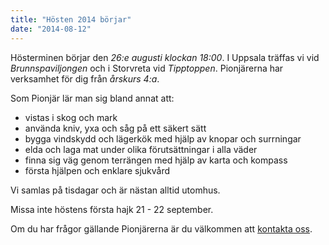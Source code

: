 ```yaml
---
title: "Hösten 2014 börjar"
date: "2014-08-12"
---
```

Hösterminen börjar den _26:e augusti klockan 18:00_. I Uppsala träffas vi vid _Brunnspaviljongen_ och i Storvreta vid _Tipptoppen_.
Pionjärerna har verksamhet för dig från _årskurs 4:a_.

Som Pionjär lär man sig bland annat att:

- vistas i skog och mark
- använda kniv, yxa och såg på ett säkert sätt
- bygga vindskydd och lägerkök med hjälp av knopar och surrningar
- elda och laga mat under olika förutsättningar i alla väder
- finna sig väg genom terrängen med hjälp av karta och kompass
- första hjälpen och enklare sjukvård

Vi samlas på tisdagar och är nästan alltid utomhus.

Missa inte höstens första hajk 21 - 22 september.

Om du har frågor gällande Pionjärerna är du välkommen att [kontakta oss](/kontakt).
